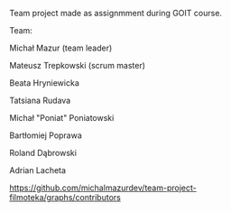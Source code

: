 Team project made as assignmment during GOIT course.

Team: 

Michał Mazur (team leader)

Mateusz Trepkowski (scrum master)

Beata Hryniewicka

Tatsiana Rudava

Michał "Poniat" Poniatowski

Bartłomiej Poprawa

Roland Dąbrowski

Adrian Lacheta

https://github.com/michalmazurdev/team-project-filmoteka/graphs/contributors

